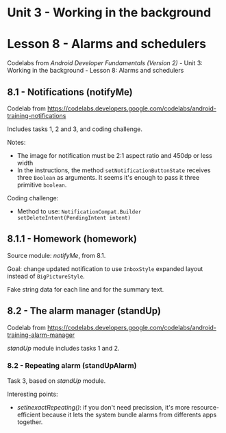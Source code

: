 # Unit 3 - Working in the background

# Lesson 8 - Alarms and schedulers

Codelabs from *Android Developer Fundamentals (Version 2)* - Unit 3: Working in the background - Lesson 8: Alarms and schedulers

## 8.1 - Notifications (notifyMe)

Codelab from https://codelabs.developers.google.com/codelabs/android-training-notifications

Includes tasks 1, 2 and 3, and coding challenge.

Notes:
  - The image for notification must be 2:1 aspect ratio and 450dp or less width
  - In the instructions, the method `setNotificationButtonState` receives three `Boolean` as arguments. It seems it's enough to pass it three primitive `boolean`.

Coding challenge:
  - Method to use: `NotificationCompat.Builder setDeleteIntent(PendingIntent intent)`
  
## 8.1.1 - Homework (homework)

Source module: *notifyMe*, from 8.1.

Goal: change updated notification to use `InboxStyle` expanded layout instead of `BigPictureStyle`.

Fake string data for each line and for the summary text.

## 8.2 - The alarm manager (standUp)

Codelab from https://codelabs.developers.google.com/codelabs/android-training-alarm-manager

*standUp* module includes tasks 1 and 2.

### 8.2 - Repeating alarm (standUpAlarm)

Task 3, based on *standUp* module.

Interesting points:
  - *setInexactRepeating()*: if you don't need precission, it's more resource-efficient because it lets the system bundle alarms from differents apps together. 